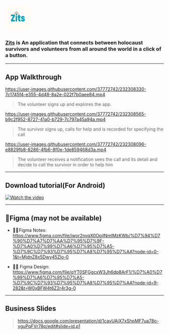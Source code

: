 # <img src="https://github.com/itaim18/Zits/blob/master/assets/icon.png" alt="logo" width="80" >

### [Zits](http://zits.vercel.app/) is An application that connects between holocaust survivors and volunteers from all around the world in a click of a button.

---

## App Walkthrough

https://user-images.githubusercontent.com/37772742/232308330-7c1745f4-e355-4d48-8a2e-022f7b0aee84.mp4

> The volunteer signs up and explores the app.


https://user-images.githubusercontent.com/37772742/232308565-b9c2f952-8727-41a0-b729-7c797a45a94a.mp4

> The survivor signs up, calls for help and is recorded for specifying the call


https://user-images.githubusercontent.com/37772742/232308096-e8829fb8-8286-4fb6-8f0e-1de859468d3a.mp4

> The volunteer receives a notification sees the call and its detail and decide to call the survivor in order to help him

---

## Download tutorial(For Android)

[![Watch the video](https://img.youtube.com/vi/vezFcTHqScA/hqdefault.jpg)](https://www.youtube.com/watch?v=vezFcTHqScA&ab_channel=ItaiMizlish)

---

## 🎨Figma (may not be available)

- 🎨📝 Figma Notes: https://www.figma.com/file/iwor2nvqX0OpilNmIMzKWb/%D7%94%D7%90%D7%A7%D7%AA%D7%95%D7%9F-%D7%A0%D7%99%D7%A6%D7%95%D7%A5-%D7%9C%D7%93%D7%95%D7%A8%D7%95%D7%AA?node-id=0-1&t=MjdnZ8x5Dwy45ZIo-0

- 🎨📱 Figma Design: https://www.figma.com/file/qYT0SFGgcxW3Jh6dp8ArF1/%D7%A0%D7%99%D7%A6%D7%95%D7%A5-%D7%9C%D7%93%D7%95%D7%A8%D7%95%D7%AA?node-id=9-282&t=W0xBFW4t6Z2r4r3g-0

---

## Business Slides

> https://docs.google.com/presentation/d/1cavUAiX7xShpMF7ua78o-vguPqFVr78p/edit#slide=id.p1
